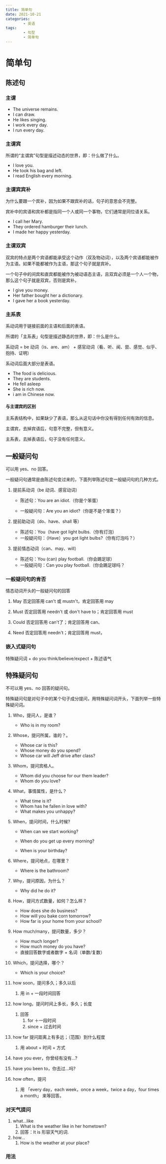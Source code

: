 ```yaml
---
title: 简单句
date: 2021-10-21
categories:
        - 英语
tags:
        - 句型
        - 简单句
---
```


# 简单句

## 陈述句

### 主谓

- The universe remains.
- I can draw.
- He likes singing.
- I work every day.
- I run every day.

### 主谓宾

所谓的“主谓宾”句型是描述动态的世界，即：什么做了什么。

- I love you.
- He took his bag and left.
- I read English every morning.

### 主谓宾宾补

为什么要跟一个宾补，因为如果不跟宾补的话，句子的意思会不完整。

宾补中的宾语和宾补都是指同一个人或同一个事物，它们通常是同位语关系。

- I call her Mary.
- They ordered hamburger their lunch.
- I made her happy yesterday.

### 主谓双宾

双宾的特点是两个宾语都能承受这个动作（双及物动词），以及两个宾语都能被作为主语。如果不能都被作为主语，那这个句子就是宾补。

一个句子中的间宾和直宾都能被作为被动语态主语，且双宾必须是一个人一个物，那么这个句子就是双宾，否则是宾补。

- I give you money.
- Her father bought her a dictionary.
- I gave her a book yesterday.

### 主系表

系动词用于链接前面的主语和后面的表语。

所谓的「主系表」句型是描述静态的世界，即：什么是什么。

系动词 = be 动词（is、are、am） + 感官动词（看、听、闻、尝、感觉、似乎、抱持、证明）

系动词后面大部分是表语。

- The food is delicious.
- They are students.
- He fell asleep
- She is rich now.
- i am in Chinese now.

#### 与主谓宾的区别

主系表结构中，如果缺少了表语，那么从这句话中你没有得到任何有效的信息。

主谓宾，去掉宾语后，句意不完整，但有意义。

主系表，去掉表语后，句子没有任何意义。

## 一般疑问句

可以用 yes、no 回答。

一般疑问句通常是由陈述句变过来的，下面列举陈述句变一般疑问句的几种方式。

1. 提前系动词（be 动词、感官动词）

   - 陈述句：You are an idiot.（你是个笨蛋）


   - 一般疑问句：Are you an idiot?（你是不是个笨蛋？）

2. 提前助动词（do、have、shall 等）

   - 陈述句：You（have got light bulbs.（你有灯泡）
   - 一般疑问句：（Have）you got light bulbs?（你有灯泡吗？）

3. 提前情态动词（can、may、will）

   - 陈述句：You (can) play football.（你会踢足球）
   - 一般疑问句：Can you play football.（你会踢足球吗？

### 一般疑问句的肯否

情态动词开头的一般疑问句的回答

1. May 否定回答用 can't 或 mustn't，肯定回答用 may

2. Must 否定回答用 needn't 或 don't have to；肯定回答用 must

3. Could 否定回答用 can't了；肯定回答用 can、

4. Need 否定回答用 needn't；肯定回答用 must，

### 嵌入式疑问句

特殊疑问词 + do you think/believe/expect + 陈述语气

## 特殊疑问句

不可以用 yes、no 回答的疑问句。

特殊疑问句是对句子中的某个句子成分提问，用特殊疑问词开头，下面列举一些特殊疑问词。

1. Who，提问人，是谁？

   - Who is in my room?
2. Whose，提问所属，谁的？。

   - Whose car is this?
   - Whose money do you spend?
   - Whose car will Jeff drive after class?
3. Whom，提问宾格人。

   - Whom did you choose for our them leader?
   - Whom do you love?
4. What，事情属性，是什么？

   - What time is it?
   - Whom has he fallen in love with?
   - What makes you unhappy?
5. When，提问时间，什么时候?

   - When can we start working?

   - When do you get up every morning?

   - When is your birthday?
6. Where，提问地点，在哪里？

   - Where is the bathroom?
7. Why，提问原因，为什么？

   - Why did he do it?
8. How，提问方式数量，如何？怎么样？

   - How does she do business?
   - How will you bake corn tomorrow?
   - How far is your home from your school?
9. How much/many，提问数量，多少？

   - How much longer?
   - How much money do you have?
   - 直接回答数字或者数字 + 名词（单数/复数）
10. Which，提问选择，哪个？

    - Which is your choice?
11. how soon，提问多久；多久以后

    1. 用 in + 一段时间回答
12. how long，提问时间上多长，多久；长度
    1. 回答
       1. for ＋一段时间
       2. since + 过去时间

13. how far 提问距离上有多远；（范围）到什么程度

    1. 用 about + 时间 + 方式
14. have you ever，你曾经有没有...?
15. have you been to，你去过...吗?
16. how often，提问
    1. 用 「every day，each week，once a week，twice a day，four times a month」  来等回答。

### 对天气提问

1. what...like
   1. What is the weather like in her hometown?
   1. 回答：It is 形容天气的词.
2. how...
   1. How is the weather at your place?
   

### 用法

